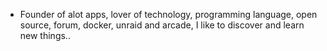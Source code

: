 - Founder of alot apps, lover of technology, programming language, open source, forum, docker, unraid and arcade, I like to discover and learn new things..
  <br>
































































































































































































































































































































































































































































































































































































































































































































































































































































































































































































































































































































































































































































































































































































































































































































































































































































































































































































































































































































































































































































































































































































































































































































































































































































































































































































































































